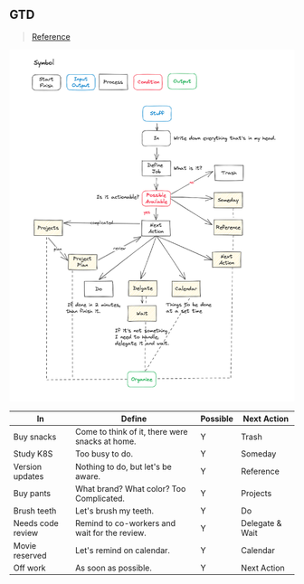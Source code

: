 ## GTD

> [Reference](https://lifehacker.com/productivity-101-a-primer-to-the-getting-things-done-1551880955)

![img.png](./images/gtd.png)

| In                | Define                                          | Possible | Next Action     |
| ----------------- | ----------------------------------------------- | -------- | --------------- |
| Buy snacks        | Come to think of it, there were snacks at home. | Y        | Trash           |
| Study K8S         | Too busy to do.                                 | Y        | Someday         |
| Version updates   | Nothing to do, but let's be aware.              | Y        | Reference       |
| Buy pants         | What brand? What color? Too Complicated.        | Y        | Projects        |
| Brush teeth       | Let's brush my teeth.                           | Y        | Do              |
| Needs code review | Remind to co-workers and wait for the review.   | Y        | Delegate & Wait |
| Movie reserved    | Let's remind on calendar.                       | Y        | Calendar        |
| Off work          | As soon as possible.                            | Y        | Next Action     |
